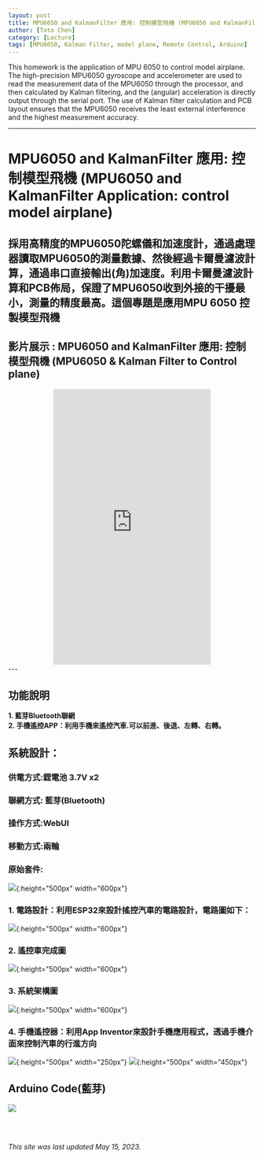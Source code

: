 ```yaml
---
layout: post
title: MPU6050 and KalmanFilter 應用: 控制模型飛機 (MPU6050 and KalmanFilter Application: control model airplane)
author: [Toto Chen]
category: [Lecture]
tags: [MPU6050, Kalman Filter, model plane, Remote Control, Arduino]
---
```


This homework is the application of MPU 6050 to control model airplane. The high-precision MPU6050 gyroscope and accelerometer are used to read the measurement data of the MPU6050 through the processor, and then calculated by Kalman filtering, and the (angular) acceleration is directly output through the serial port. The use of Kalman filter calculation and PCB layout ensures that the MPU6050 receives the least external interference and the highest measurement accuracy.

---

# MPU6050 and KalmanFilter 應用: 控制模型飛機 (MPU6050 and KalmanFilter Application: control model airplane)
## 採用高精度的MPU6050陀螺儀和加速度計，通過處理器讀取MPU6050的測量數據、然後經過卡爾曼濾波計算，通過串口直接輸出(角)加速度。利用卡爾曼濾波計算和PCB佈局，保證了MPU6050收到外接的干擾最小，測量的精度最高。這個專題是應用MPU 6050 控製模型飛機

## 影片展示 : MPU6050 and KalmanFilter 應用: 控制模型飛機 (MPU6050 & Kalman Filter to Control plane)
<div align="center">
<iframe width="320" height="560" src="https://www.youtube.com/embed/kDWMcbzpWGE?autoplay=1&loop=1" title="Demo Remote Control Car" frameborder="0" allow="accelerometer; autoplay; clipboard-write; encrypted-media; gyroscope; picture-in-picture; web-share" allowfullscreen></iframe>
</div>
---

## 功能說明
**1. 藍芽Bluetooth聯網** <br>
**2. 手機遙控APP：利用手機來遙控汽車.可以前進、後退、左轉、右轉。** <br>


## 系統設計：
### 供電方式:鋰電池 3.7V x2 
### 聯網方式: 藍芽(Bluetooth)
### 操作方式:WebUI
### 移動方式:兩輪
### 原始套件:
![](https://github.com/totochen/MCU_2023/blob/master/images/org_tools.jpg?raw=true){:height="500px" width="600px"}

### 1. 電路設計：利用ESP32來設計搖控汽車的電路設計，電路圖如下：

![](https://github.com/totochen/MCU_2023/blob/master/images/circuit.jpg?raw=true){:height="500px" width="600px"}


### 2. 遙控車完成圖 

![](https://github.com/totochen/MCU_2023/blob/master/images/remote_car.jpg?raw=true){:height="500px" width="600px"}


### 3. 系統架構圖 

![](https://github.com/totochen/MCU_2023/blob/master/images/Sys_Block_1.jpg?raw=true){:height="500px" width="600px"}


### 4. 手機遙控器：利用App Inventor來設計手機應用程式，透過手機介面來控制汽車的行進方向 

![](https://github.com/totochen/MCU_2023/blob/master/images/APP_UI.jpg?raw=true){:height="500px" width="250px"}
![](https://github.com/totochen/MCU_2023/blob/master/images/APP_Block.png?raw=true){:height="500px" width="450px"}

## Arduino Code(藍芽)

![](https://github.com/totochen/MCU_2023/blob/master/images/PRG_2.png?raw=true)



<br>
<br>

*This site was last updated May 15, 2023.*

